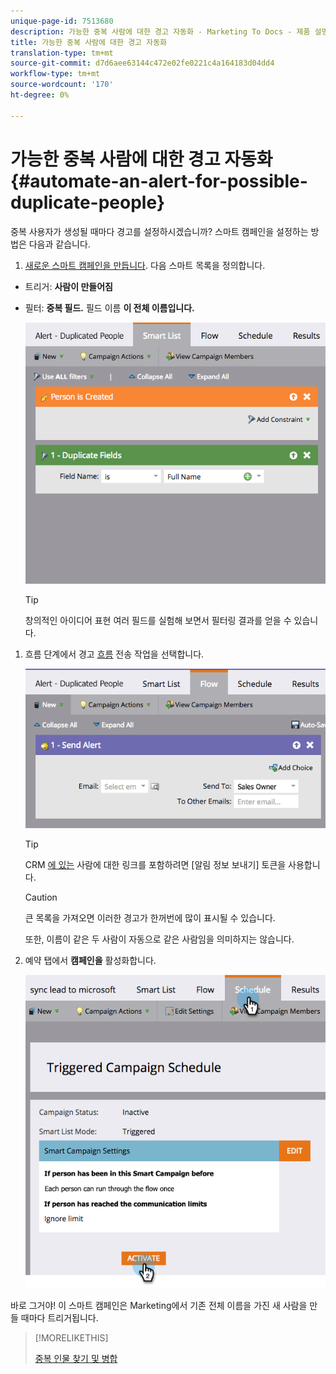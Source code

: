 ```yaml
---
unique-page-id: 7513680
description: 가능한 중복 사람에 대한 경고 자동화 - Marketing To Docs - 제품 설명서
title: 가능한 중복 사람에 대한 경고 자동화
translation-type: tm+mt
source-git-commit: d7d6aee63144c472e02fe0221c4a164183d04dd4
workflow-type: tm+mt
source-wordcount: '170'
ht-degree: 0%

---
```



# 가능한 중복 사람에 대한 경고 자동화 {#automate-an-alert-for-possible-duplicate-people}

중복 사용자가 생성될 때마다 경고를 설정하시겠습니까? 스마트 캠페인을 설정하는 방법은 다음과 같습니다.

1. [새로운 스마트 캠페인을 만듭니다](/help/marketo/product-docs/core-marketo-concepts/smart-campaigns/creating-a-smart-campaign/create-a-new-smart-campaign.md). 다음 스마트 목록을 정의합니다.

* 트리거: **사람이 만들어짐**
* 필터: **중복 필드.** 필드 이름 **이 전체 이름입니다.**

   ![](assets/image2017-3-27-8-3a22-3a4.png)

   >[!TIP]
   >
   >창의적인 아이디어 표현 여러 필드를 실험해 보면서 필터링 결과를 얻을 수 있습니다.

1. 흐름 단계에서 경고 [흐름](/help/marketo/product-docs/core-marketo-concepts/smart-campaigns/flow-actions/send-alert.md) 전송 작업을 선택합니다.

   ![](assets/image2017-3-27-8-3a24-3a8.png)

   >[!TIP]
   >
   >CRM [에 있는](/help/marketo/product-docs/email-marketing/general/using-tokens/use-the-send-alert-info-token.md) 사람에 대한 링크를 포함하려면 [알림 정보 보내기] 토큰을 사용합니다.

   >[!CAUTION]
   >
   >큰 목록을 가져오면 이러한 경고가 한꺼번에 많이 표시될 수 있습니다.
   >
   >또한, 이름이 같은 두 사람이 자동으로 같은 사람임을 의미하지는 않습니다.

1. 예약 탭에서 **캠페인을** 활성화합니다.

   ![](assets/image2017-3-27-8-3a24-3a37.png)

바로 그거야! 이 스마트 캠페인은 Marketing에서 기존 전체 이름을 가진 새 사람을 만들 때마다 트리거됩니다.

>[!MORELIKETHIS]
>
>[중복 인물 찾기 및 병합](/help/marketo/product-docs/core-marketo-concepts/smart-lists-and-static-lists/managing-people-in-smart-lists/find-and-merge-duplicate-people.md)
